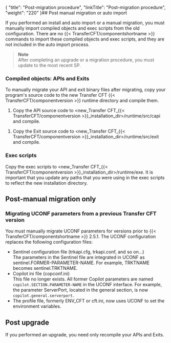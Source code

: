 {
    "title": "Post-migration procedure",
    "linkTitle": "Post-migration procedure",
    "weight": "220"
}## Post manual migration or auto import

If you performed an install and auto import or a manual migration, you must manually import compiled objects and exec scripts from the old configuration. There are no {{< TransferCFT/componentshortname  >}} commands to import these compiled objects and exec scripts, and they are not included in the auto import process.

> **Note**  
> After completing an upgrade or a migration procedure, you must update to the most recent SP.

### Compiled objects: APIs and Exits

To manually migrate your API and exit binary files after migrating, copy your program's source code to the new Transfer CFT {{< TransferCFT/componentversion  >}} runtime directory and compile them.

1.  Copy the API source code to &lt;new\_Transfer CFT\_{{< TransferCFT/componentversion >}}\_installation\_dir>/runtime/src/capi and compile.

<!-- -->

1.  Copy the Exit source code to &lt;new\_Transfer CFT\_{{< TransferCFT/componentversion >}}\_installation\_dir>/runtime/src/exit and compile.

### Exec scripts

Copy the exec scripts to &lt;new\_Transfer CFT\_{{< TransferCFT/componentversion  >}}\_installation\_dir>/runtime/exe. It is important that you update any paths that you were using in the exec scripts to reflect the new installation directory.

## Post-manual migration only

### Migrating UCONF parameters from a previous Transfer CFT version

You must manually migrate UCONF parameters for versions prior to {{< TransferCFT/componentshortname  >}} 2.5.1. The UCONF configuration
replaces the following configuration files:

-   Sentinel configuration
    file (trkapi.cfg, trkapi.conf, and so on...)  
    The parameters in the Sentinel file are integrated
    in UCONF as sentinel.FORMER-PARAMETER-NAME. For example, TRKTNAME becomes
    sentinel.TRKTNAME.
-   Copilot ini file
    (copconf.ini)  
    This file no longer exists. All former Copilot parameters are named  `copilot.SECTION.PARAMETER-NAME` in the UCONF interface. For example, the parameter ServerPort, located in the general section, is now `copilot.general.serverport`.
-   The profile file, formerly ENV\_CFT or cft.ini, now
    uses UCONF to set the environment variables.

## Post upgrade

If you performed an upgrade, you need only recompile your APIs and Exits.
